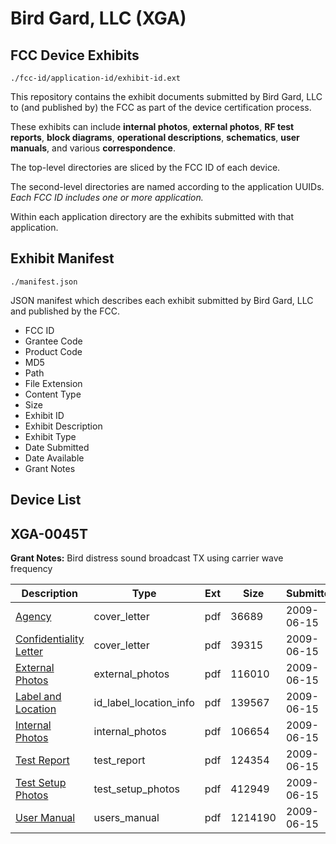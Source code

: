 # Bird Gard, LLC (XGA)
## FCC Device Exhibits

```
./fcc-id/application-id/exhibit-id.ext
```

This repository contains the exhibit documents submitted by Bird Gard, LLC to (and published by) the FCC as part of the device certification process.

These exhibits can include **internal photos**, **external photos**, **RF test reports**, **block diagrams**, **operational descriptions**, **schematics**, **user manuals**, and various **correspondence**.

The top-level directories are sliced by the FCC ID of each device.

The second-level directories are named according to the application UUIDs. *Each FCC ID includes one or more application.*

Within each application directory are the exhibits submitted with that application. 

## Exhibit Manifest

```
./manifest.json
```

JSON manifest which describes each exhibit submitted by Bird Gard, LLC and published by the FCC.

- FCC ID
- Grantee Code
- Product Code
- MD5
- Path
- File Extension
- Content Type
- Size
- Exhibit ID
- Exhibit Description
- Exhibit Type
- Date Submitted
- Date Available
- Grant Notes

## Device List
## XGA-0045T
**Grant Notes:** Bird distress sound broadcast TX using carrier wave frequency

| Description | Type | Ext | Size | Submitted | Available |
| ----------- | ---- | --- | ---- | --------- | --------- |
| [Agency](XGA-0045T/055bf7f54a7f8b7c8e01edd90f47ed23/1124460.pdf) | cover_letter | pdf | 36689 | 2009-06-15 | 2009-06-15 |
| [Confidentiality Letter](XGA-0045T/055bf7f54a7f8b7c8e01edd90f47ed23/1124461.pdf) | cover_letter | pdf | 39315 | 2009-06-15 | 2009-06-15 |
| [External Photos](XGA-0045T/055bf7f54a7f8b7c8e01edd90f47ed23/1124463.pdf) | external_photos | pdf | 116010 | 2009-06-15 | 2009-06-15 |
| [Label and Location](XGA-0045T/055bf7f54a7f8b7c8e01edd90f47ed23/1124465.pdf) | id_label_location_info | pdf | 139567 | 2009-06-15 | 2009-06-15 |
| [Internal Photos](XGA-0045T/055bf7f54a7f8b7c8e01edd90f47ed23/1124464.pdf) | internal_photos | pdf | 106654 | 2009-06-15 | 2009-06-15 |
| [Test Report](XGA-0045T/055bf7f54a7f8b7c8e01edd90f47ed23/1124468.pdf) | test_report | pdf | 124354 | 2009-06-15 | 2009-06-15 |
| [Test Setup Photos](XGA-0045T/055bf7f54a7f8b7c8e01edd90f47ed23/1124469.pdf) | test_setup_photos | pdf | 412949 | 2009-06-15 | 2009-06-15 |
| [User Manual](XGA-0045T/055bf7f54a7f8b7c8e01edd90f47ed23/1124470.pdf) | users_manual | pdf | 1214190 | 2009-06-15 | 2009-06-15 |
